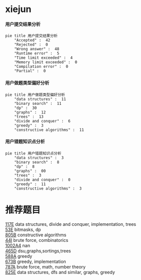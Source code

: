 # xiejun

<!-- tabs:start -->



#### **用户提交结果分析**

```mermaid
pie title 用户提交结果分析
    "Accepted" :  42
    "Rejected" :  0
    "Wrong answer" :  48
    "Runtime error" :  5
    "Time limit exceeded" :  4
    "Memory limit exceeded" :  0
    "Compilation error" :  0
    "Partial" :  0
```

#### **用户做题类型偏好分析**

```mermaid
pie title 用户做题类型偏好分析
    "data structures" :  11
    "binary search" :  11
    "dp" :  30
    "graphs" :  12
    "trees" :  13
    "divide and conquer" :  6
    "greedy" :  3
    "constructive algorithms" :  11
```
#### **用户错题知识点分析**

```mermaid
pie title 用户错题知识点分析
    "data structures" :  3
    "binary search" :  8
    "dp" :  8
    "graphs" :  00
    "trees" :  3
    "divide and conquer" :  0
    "greedy" :  11
    "constructive algorithms" :  3
```



<!-- tabs:end -->
# 推荐题目
[117E](https://codeforces.com/contest/117/problem/E)		data structures,
                        divide and conquer,
                        implementation,
                        trees		  
[53E](https://codeforces.com/contest/53/problem/E)		bitmasks,
                        dp		  
[805B](https://codeforces.com/contest/805/problem/B)		constructive algorithms		  
[44I](https://codeforces.com/contest/44/problem/I)		brute force,
                        combinatorics		  
[1002A4](https://codeforces.com/contest/1002A/problem/4)		nan		  
[465D](https://codeforces.com/contest/465/problem/D)		dsu,graphs,sortings,trees		  
[588A](https://codeforces.com/contest/588/problem/A)		greedy		  
[673B](https://codeforces.com/contest/673/problem/B)		greedy,
                        implementation		  
[787A](https://codeforces.com/contest/787/problem/A)		brute force,
                        math,
                        number theory		  
[825E](https://codeforces.com/contest/825/problem/E)		data structures,
                        dfs and similar,
                        graphs,
                        greedy		  
